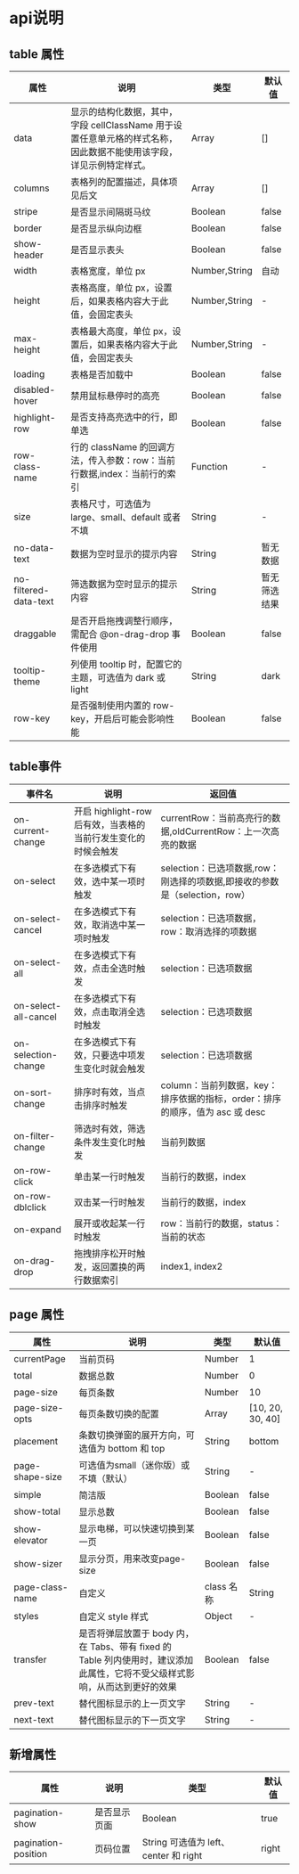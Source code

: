 # api说明
## table 属性

属性 | 说明 | 类型 | 默认值
---|--- | --- | ---
data | 显示的结构化数据，其中，字段 cellClassName 用于设置任意单元格的样式名称，因此数据不能使用该字段，详见示例特定样式。 | Array | []
columns | 表格列的配置描述，具体项见后文 | Array | []
stripe | 是否显示间隔斑马纹 | Boolean | false
border | 是否显示纵向边框 | Boolean | false
show-header | 是否显示表头 | Boolean | false
width | 表格宽度，单位 px | Number,String | 自动
height | 表格高度，单位 px，设置后，如果表格内容大于此值，会固定表头 | Number,String | -
max-height  | 表格最大高度，单位 px，设置后，如果表格内容大于此值，会固定表头 | Number,String | -
loading | 表格是否加载中 | Boolean	| false
disabled-hover | 禁用鼠标悬停时的高亮 | Boolean | false
highlight-row | 是否支持高亮选中的行，即单选 | Boolean | false
row-class-name | 行的 className 的回调方法，传入参数：row：当前行数据,index：当前行的索引 | Function | -
size | 表格尺寸，可选值为 large、small、default 或者不填 | String | -
no-data-text | 数据为空时显示的提示内容 | String | 暂无数据
no-filtered-data-text | 筛选数据为空时显示的提示内容 | String | 暂无筛选结果
draggable | 是否开启拖拽调整行顺序，需配合 @on-drag-drop 事件使用 | Boolean | false
tooltip-theme | 列使用 tooltip 时，配置它的主题，可选值为 dark 或 light | String | dark
row-key | 是否强制使用内置的 row-key，开启后可能会影响性能 | Boolean | false

## table事件
事件名 | 说明 | 返回值
---|---|--- 
on-current-change | 开启 highlight-row 后有效，当表格的当前行发生变化的时候会触发 | currentRow：当前高亮行的数据,oldCurrentRow：上一次高亮的数据
on-select | 在多选模式下有效，选中某一项时触发 | selection：已选项数据,row：刚选择的项数据,即接收的参数是（selection，row）
on-select-cancel | 在多选模式下有效，取消选中某一项时触发 | selection：已选项数据，row：取消选择的项数据
on-select-all | 在多选模式下有效，点击全选时触发 | selection：已选项数据
on-select-all-cancel | 在多选模式下有效，点击取消全选时触发 | selection：已选项数据
on-selection-change | 在多选模式下有效，只要选中项发生变化时就会触发 | selection：已选项数据
on-sort-change | 排序时有效，当点击排序时触发 | column：当前列数据，key：排序依据的指标，order：排序的顺序，值为 asc 或 desc
on-filter-change | 筛选时有效，筛选条件发生变化时触发 | 当前列数据
on-row-click | 单击某一行时触发 | 当前行的数据，index
on-row-dblclick | 双击某一行时触发 | 当前行的数据，index
on-expand | 展开或收起某一行时触发 | row：当前行的数据，status：当前的状态
on-drag-drop | 拖拽排序松开时触发，返回置换的两行数据索引 | index1, index2

## page 属性
属性|	说明	|类型|	默认值
---|---|--- |---
currentPage	|当前页码|	Number	|1
total|	数据总数|	Number|	0
page-size|	每页条数|	Number|	10
page-size-opts|	每页条数切换的配置|	Array|	[10, 20, 30, 40]
placement|	条数切换弹窗的展开方向，可选值为 bottom 和 top	|String	|bottom
page-shape-size|	可选值为small（迷你版）或不填（默认）|	String	|-
simple|	简洁版|	Boolean|	false
show-total|	显示总数	|Boolean|false
show-elevator|	显示电梯，可以快速切换到某一页|	Boolean	|false
show-sizer|	显示分页，用来改变page-size	|Boolean|	false
page-class-name|	自定义| class 名称	|String|	-
styles|	自定义 style 样式	|Object|	-
transfer|	是否将弹层放置于 body 内，在 Tabs、带有 fixed 的 Table 列内使用时，建议添加此属性，它将不受父级样式影响，从而达到更好的效果|	Boolean	|false
prev-text|	替代图标显示的上一页文字|	String|	-
next-text|	替代图标显示的下一页文字|	String|-

## 新增属性
属性|	说明	|类型|	默认值
---|---|--- |---
pagination-show	|是否显示页面|	Boolean	| true
pagination-position | 页码位置 | String 可选值为 left、center 和 right| right